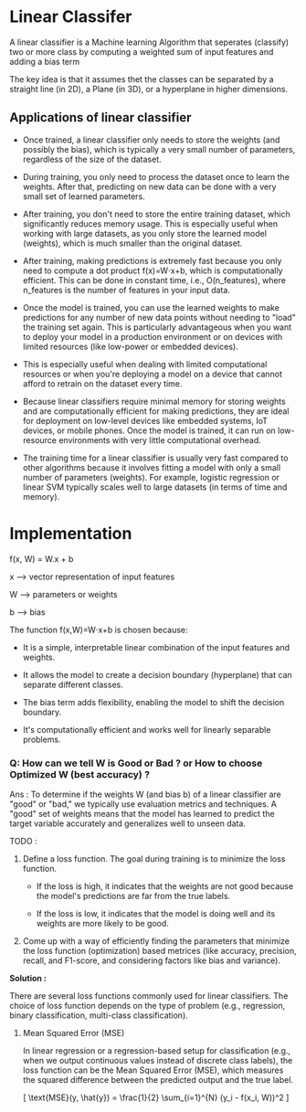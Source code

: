 # Linear Classifer

A linear classifier is a Machine learning Algorithm that seperates (classify) two or more class by computing a weighted sum of input features and adding a bias term

The key idea is that it assumes thet the classes can be separated by a straight line (in 2D), a Plane (in 3D), or a hyperplane in higher dimensions.



## Applications of linear classifier



- Once trained, a linear classifier only needs to store the weights (and possibly the bias), which is typically a very small number of parameters, regardless of the size of the dataset.

- During training, you only need to process the dataset once to learn the weights. After that, predicting on new data can be done with a very small set of learned parameters.


- After training, you don't need to store the entire training dataset, which significantly reduces memory usage. This is especially useful when working with large datasets, as you only store the learned model (weights), which is much smaller than the original dataset.

- After training, making predictions is extremely fast because you only need to compute a dot product f(x)=W⋅x+b, which is computationally efficient. This can be done in constant time, i.e., O(n_features), where n_features is the number of features in your input data.

- Once the model is trained, you can use the learned weights to make predictions for any number of new data points without needing to "load" the training set again. This is particularly advantageous when you want to deploy your model in a production environment or on devices with limited resources (like low-power or embedded devices).

- This is especially useful when dealing with limited computational resources or when you're deploying a model on a device that cannot afford to retrain on the dataset every time.


- Because linear classifiers require minimal memory for storing weights and are computationally efficient for making predictions, they are ideal for deployment on low-level devices like embedded systems, IoT devices, or mobile phones. Once the model is trained, it can run on low-resource environments with very little computational overhead.

- The training time for a linear classifier is usually very fast compared to other algorithms because it involves fitting a model with only a small number of parameters (weights). For example, logistic regression or linear SVM typically scales well to large datasets (in terms of time and memory).



# Implementation


f(x, W) = W.x + b


x --> vector representation of input features

W --> parameters or weights

b --> bias


The function f(x,W)=W⋅x+b is chosen because:


- It is a simple, interpretable linear combination of the input features and weights.

- It allows the model to create a decision boundary (hyperplane) that can separate different classes.

- The bias term adds flexibility, enabling the model to shift the decision boundary.

- It's computationally efficient and works well for linearly separable problems.


### Q: How can we tell W is Good or Bad ? or How to choose Optimized W (best accuracy) ?


Ans : To determine if the weights W (and bias b) of a linear classifier are "good" or "bad," we typically use evaluation metrics and techniques. A "good" set of weights means that the model has learned to predict the target variable accurately and generalizes well to unseen data.


 TODO : 

 1. Define a loss function. The goal during training is to minimize the loss function.

	- If the loss is high, it indicates that the weights are not good because the model's predictions are far from the true labels.

 	-  If the loss is low, it indicates that the model is doing well and its weights are more likely to be good.

2. Come up with a way of efficiently finding the parameters that minimize the loss function (optimization) based metrices (like accuracy, precision, recall, and F1-score, and considering factors like bias and variance).



**Solution :**

There are several loss functions commonly used for linear classifiers. The choice of loss function depends on the type of problem (e.g., regression, binary classification, multi-class classification).


1. Mean Squared Error (MSE)

	In linear regression or a regression-based setup for classification (e.g., when we output continuous values instead of discrete class labels), the loss function can be the Mean Squared Error (MSE), which measures the squared difference between the predicted output and the true label.

	\[
\text{MSE}(y, \hat{y}) = \frac{1}{2} \sum_{i=1}^{N} (y_i - f(x_i, W))^2
\]

